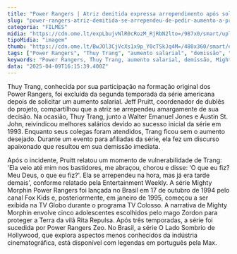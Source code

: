 ```yaml
---
title: "Power Rangers | Atriz demitida expressa arrependimento após solicitar aumento salarial"
slug: "power-rangers-atriz-demitida-se-arrependeu-de-pedir-aumento-a-produtores"
categoria: "FILMES"
midia: "https://cdn.ome.lt/expLbujvNlR0cRozM_RjRbN2lto=/987x0/smart/uploads/conteudo/fotos/OMELETE_CAPA_-_2025-04-09T123333.178.png"
tipoMidia: "imagem"
thumb: "https://cdn.ome.lt/BwJOl3CjVcXs1x9p_Y0cTSkJq4M=/480x360/smart/extras/conteudos/omelete_THUMB_-_2025-04-09T123248.885.png"
tags: ["Power Rangers", "Thuy Trang", "aumento salarial", "demissão", "Mighty Morphin", "TV Globo", "Hollywood", "dublês"]
keywords: "Power Rangers, Thuy Trang, aumento salarial, demissão, Mighty Morphin, TV Globo, Hollywood, dublês"
data: "2025-04-09T16:15:39.400Z"
---
```


Thuy Trang, conhecida por sua participação na formação original dos Power Rangers, foi excluída da segunda temporada da série americana depois de solicitar um aumento salarial. Jeff Pruitt, coordenador de dublês do projeto, compartilhou que a atriz se arrependeu amargamente de sua decisão. Na ocasião, Thuy Trang, junto a Walter Emanuel Jones e Austin St. John, reivindicou melhores salários devido ao sucesso inicial da série em 1993. Enquanto seus colegas foram atendidos, Trang ficou sem o aumento desejado. Durante um evento para afiliadas da série, ela fez um discurso apaixonado que resultou em sua demissão imediata.

Após o incidente, Pruitt relatou um momento de vulnerabilidade de Trang: 'Ela veio até mim nos bastidores, me abraçou, chorou e disse: ‘O que eu fiz? Meu Deus, o que eu fiz?'. Ela se arrependeu na hora, mas já era tarde demais', conforme relatado pela Entertainment Weekly. A série Mighty Morphin Power Rangers foi lançada no Brasil em 17 de outubro de 1994 pelo canal Fox Kids e, posteriormente, em janeiro de 1995, começou a ser exibida na TV Globo durante o programa TV Colosso. A narrativa de Mighty Morphin envolve cinco adolescentes escolhidos pelo mago Zordon para proteger a Terra da vilã Rita Repulsa. Após três temporadas, a série foi sucedida por Power Rangers Zeo. No Brasil, a série O Lado Sombrio de Hollywood, que explora aspectos menos conhecidos da indústria cinematográfica, está disponível com legendas em português pela Max.